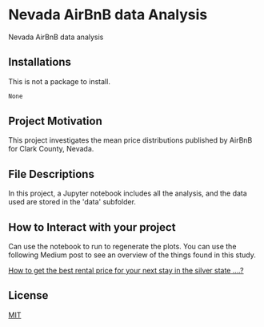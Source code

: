 # Nevada AirBnB data Analysis

Nevada AirBnB data analysis

## Installations

This is not a package to install.  
 
```bash
None
```

## Project Motivation
This project investigates the mean price distributions published by AirBnB for Clark County, Nevada.


## File Descriptions
In this project, a Jupyter notebook includes all the analysis, and the data used are stored in the 'data' subfolder.


## How to Interact with your project
Can use the notebook to run to regenerate the plots.
You can use the following Medium post to see an overview of the things found in this study.

[How to get the best rental price for your next stay in the silver state ….?](https://medium.com/@nawa7/how-to-get-the-best-rental-price-for-your-next-stay-in-the-silver-state-76370b0e008e)

## License
[MIT](https://choosealicense.com/licenses/mit/)
